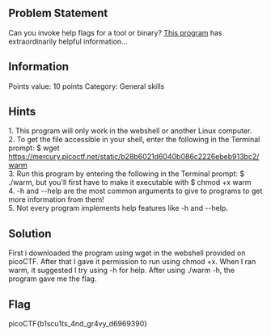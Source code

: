 <h2> Problem Statement </h2>
Can you invoke help flags for a tool or binary? <a href="https://mercury.picoctf.net/static/b28b6021d6040b086c2226ebeb913bc2/warm">This program</a> has extraordinarily helpful information...

<h2> Information </h2>
Points value: 10 points
Category: General skills
<h2> Hints </h2>
1. This program will only work in the webshell or another Linux computer. <br>
2. To get the file accessible in your shell, enter the following in the Terminal prompt: $ wget <a href="https://mercury.picoctf.net/static/b28b6021d6040b086c2226ebeb913bc2/warm">https://mercury.picoctf.net/static/b28b6021d6040b086c2226ebeb913bc2/warm </a><br>
3. Run this program by entering the following in the Terminal prompt: $ ./warm, but you'll first have to make it executable with $ chmod +x warm<br>
4. -h and --help are the most common arguments to give to programs to get more information from them!<br>
5. Not every program implements help features like -h and --help.<br>
<h2> Solution </h2>
First i downloaded the program using wget in the webshell provided on picoCTF. After that I gave it permission to run using chmod +x. When I ran warm, it suggested I try
using -h for help. After using ./warm -h, the program gave me the flag.
<h2> Flag </h2>
picoCTF{b1scu1ts_4nd_gr4vy_d6969390}

